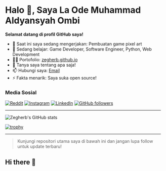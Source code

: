 # Halo 👋, Saya La Ode Muhammad Aldyansyah Ombi

**Selamat datang di profil GitHub saya!**

- 🔭 Saat ini saya sedang mengerjakan: Pembuatan game pixel art
- 🌱 Sedang belajar: Game Developer, Software Engineer, Python, Web Development
- 👨‍💻 Portofolio: [zegherb.github.io](https://zegherb.github.io)
- 💬 Tanya saya tentang apa saja!
- 📫 Hubungi saya: [Email](mailto:aldyansyahombi@email.com)
- ⚡ Fakta menarik: Saya suka open source!

### Media Sosial

[![Reddit](https://img.shields.io/badge/Reddit-orange?logo=reddit)](https://www.reddit.com/user/WolverineInfinite670)
[![Instagram](https://img.shields.io/badge/Instagram-E4405F?logo=instagram&logoColor=white)](https://instagram.com/aldiansyahombi)
[![LinkedIn](https://img.shields.io/badge/LinkedIn-blue?logo=linkedin)](https://linkedin.com/in/aldyansyah-ombi-31207b323)
[![GitHub followers](https://img.shields.io/github/followers/zegherb?label=Follow&style=social)](https://github.com/zegherb)

---

![Zegherb's GitHub stats](https://github-readme-stats.vercel.app/api?username=zegherb&show_icons=true&theme=radical)

[![trophy](https://github-profile-trophy.vercel.app/?username=zegherb&theme=onedark)](https://github.com/ryo-ma/github-profile-trophy)

---

> Kunjungi repositori utama saya di bawah ini dan jangan lupa follow untuk update terbaru!
## Hi there 👋
